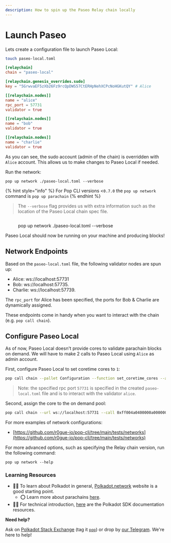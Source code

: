 ```yaml
---
description: How to spin up the Paseo Relay chain locally
---
```


# Launch Paseo

Lets create a configuration file to launch Paseo Local:

```bash
touch paseo-local.toml
```

```toml
[relaychain]
chain = "paseo-local"

[relaychain.genesis_overrides.sudo]
key = "5GrwvaEF5zXb26Fz9rcQpDWS57CtERHpNehXCPcNoHGKutQY" # Alice

[[relaychain.nodes]]
name = "alice"
rpc_port = 57731
validator = true

[[relaychain.nodes]]
name = "bob"
validator = true

[[relaychain.nodes]]
name = "charlie"
validator = true
```

As you can see, the sudo account (admin of the chain) is overridden with `Alice` account. This allows us to make changes to Paseo Local if needed.

Run the network:

```
pop up network ./paseo-local.toml --verbose
```

{% hint style="info" %}
For Pop CLI versions <`0.7.0` the `pop up network` command is `pop up parachain`
{% endhint %}

> The `--verbose` flag provides us with extra information such as the location of the Paseo Local chain spec file.

<figure><img src="../../.gitbook/assets/Screenshot 2024-09-24 at 12.20.38 PM.png" alt=""><figcaption><p>pop up network ./paseo-local.toml --verbose</p></figcaption></figure>

Paseo Local should now be running on your machine and producing blocks!

## Network Endpoints

Based on the `paseo-local.toml` file, the following validator nodes are spun up:

* Alice: ws://localhost:57731
* Bob: ws://localhost:57735.
* Charlie: ws://localhost:57739.

The `rpc_port` for Alice has been specified, the ports for Bob & Charlie are dynamically assigned.

These endpoints come in handy when you want to interact with the chain (e.g. `pop call chain`).

## Configure Paseo Local

As of now, Paseo Local doesn't provide cores to validate parachain blocks on demand. We will have to make 2 calls to Paseo Local using `Alice` as admin account.

First, configure Paseo Local to set coretime cores to `1`:

```bash
pop call chain --pallet Configuration --function set_coretime_cores --args "1" --url ws://localhost:57731/ --suri //Alice --sudo --skip-confirm
```

> Note: the specified rpc port `57731` is specified in the created `paseo-local.toml` file and is to interact with the validator `alice`.

Second, assign the core to the on demand pool:

```bash
pop call chain --url ws://localhost:57731 --call 0xff004a0400000a000000040100e100 --suri //Alice --skip-confirm
```

For more examples of network configurations:

* [https://github.com/r0gue-io/pop-cli/tree/main/tests/networks](https://github.com/r0gue-io/pop-cli/tree/main/tests/networks)

For more advanced options, such as specifying the Relay chain version, run the following command:

```
pop up network --help
```

### Learning Resources

* 🧑‍🏫 To learn about Polkadot in general, [Polkadot.network](https://polkadot.network/) website is a good starting point.
  * ⭕ Learn more about parachains [here](https://wiki.polkadot.network/docs/learn-parachains).
* 🧑‍🔧 For technical introduction, [here](https://github.com/paritytech/polkadot-sdk#-documentation) are the Polkadot SDK documentation resources.

**Need help?**

Ask on [Polkadot Stack Exchange](https://polkadot.stackexchange.com/) (tag it [`pop`](https://substrate.stackexchange.com/tags/pop/info)) or drop by [our Telegram](https://t.me/onpopio). We're here to help!
